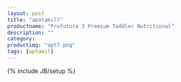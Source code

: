 ```yaml
---
layout: post
title: "apatamil7"
productname: "Profutura 3 Premium Toddler Nutritional"
description: ""
category: 
productimg: "apt7.png"
tags: [aptamil]
---
```

{% include JB/setup %}
